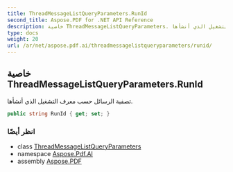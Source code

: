 ```yaml
---
title: ThreadMessageListQueryParameters.RunId
second_title: Aspose.PDF for .NET API Reference
description: خاصية ThreadMessageListQueryParameters. تصفية الرسائل حسب معرف التشغيل الذي أنشأها
type: docs
weight: 20
url: /ar/net/aspose.pdf.ai/threadmessagelistqueryparameters/runid/
---
```

## خاصية ThreadMessageListQueryParameters.RunId

تصفية الرسائل حسب معرف التشغيل الذي أنشأها.

```csharp
public string RunId { get; set; }
```

### انظر أيضًا

* class [ThreadMessageListQueryParameters](../)
* namespace [Aspose.Pdf.AI](../../../aspose.pdf.ai/)
* assembly [Aspose.PDF](../../../)